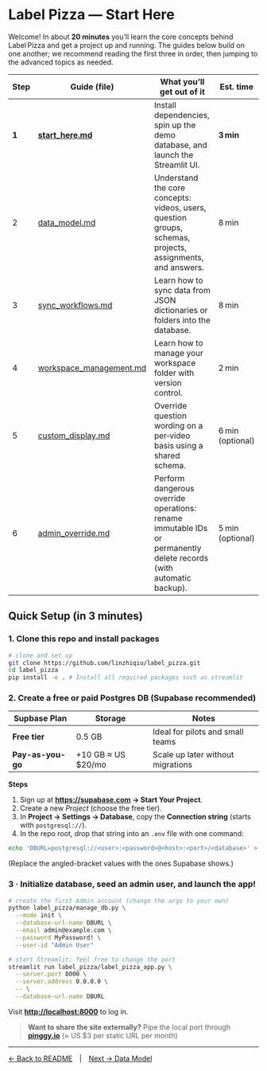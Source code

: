 # Label Pizza — Start Here

Welcome! In about **20 minutes** you’ll learn the core concepts behind Label Pizza and get a project up and running.
The guides below build on one another; we recommend reading the first three in order, then jumping to the advanced topics as needed.

| Step  | Guide (file)       | What you’ll get out of it                                                                                          | Est. time        |
| ----- | ------------------ | ------------------------------------------------------------------------------------------------------------------ | ---------------- |
| **1** | **[start_here.md](start_here.md)** | Install dependencies, spin up the demo database, and launch the Streamlit UI.                                      | **3 min**        |
| 2     | [data_model.md](data_model.md)     | Understand the core concepts: videos, users, question groups, schemas, projects, assignments, and answers.         | 8 min            |
| 3     | [sync_workflows.md](sync_workflows.md) | Learn how to sync data from JSON dictionaries or folders into the database.                                        | 8 min            |
| 4     | [workspace_management.md](workspace_management.md) | Learn how to manage your workspace folder with version control.                                                                            | 2 min            |
| 5     | [custom_display.md](custom_display.md) | Override question wording on a per‑video basis using a shared schema.                                              | 6 min (optional) |
| 6     | [admin_override.md](admin_override.md) | Perform dangerous override operations: rename immutable IDs or permanently delete records (with automatic backup). | 5 min (optional) |


## Quick Setup (in 3 minutes)

### 1. Clone this repo and install packages

```bash
# clone and set up
git clone https://github.com/linzhiqiu/label_pizza.git
cd label_pizza
pip install -e . # Install all required packages such as streamlit
```

### 2. Create a free or paid Postgres DB (Supabase recommended)

| Supbase Plan | Storage | Notes |
|------|---------|-------|
| **Free tier** | 0.5 GB | Ideal for pilots and small teams |
| **Pay-as-you-go** | +10 GB ≈ US $20/mo | Scale up later without migrations |

**Steps**

1. Sign up at **https://supabase.com → Start Your Project**.  
2. Create a new *Project* (choose the free tier).  
3. In **Project → Settings → Database**, copy the **Connection string** (starts with `postgresql://`).  
4. In the repo root, drop that string into an `.env` file with one command:

```bash
echo 'DBURL=postgresql://<user>:<password>@<host>:<port>/<database>' > .env
```
(Replace the angled-bracket values with the ones Supabase shows.)

### 3 · Initialize database, seed an admin user, and launch the app!

```bash
# create the first Admin account (change the args to your own)
python label_pizza/manage_db.py \
  --mode init \
  --database-url-name DBURL \
  --email admin@example.com \
  --password MyPassword! \
  --user-id "Admin User"
````

```bash
# start Streamlit; feel free to change the port
streamlit run label_pizza/label_pizza_app.py \
  --server.port 8000 \
  --server.address 0.0.0.0 \
  -- \
  --database-url-name DBURL
```

Visit **[http://localhost:8000](http://localhost:8000)** to log in.

> **Want to share the site externally?**
> Pipe the local port through **[pinggy.io](https://pinggy.io/)** (≈ US \$3 per static URL per month)

---

[← Back to README](../README.md) | [Next → Data Model](data_model.md)


